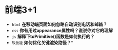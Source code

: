# 前端3+1
- `html` **在移动端页面如何忽略自动识别电话和邮箱？**
- `css` **你有用过appearance属性吗？说说你对它的理解**
- `js` **解释下toPrimitive()函数是如何执行的？**
- `软技能` **如何优化关键渲染路径？***

